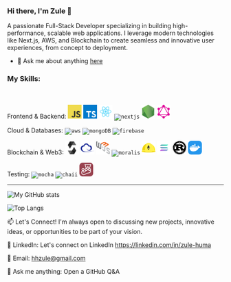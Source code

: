 
  
  
  ### Hi there, I'm Zule 👋
  
A passionate Full-Stack Developer specializing in building high-performance, scalable web applications. I leverage modern technologies like Next.js, AWS, and Blockchain to create seamless and innovative user experiences, from concept to deployment.
<br />
- 💬 Ask me about anything [here](https://github.com/hhzule/hhzule/issues)

### My Skills:


<br />
<br />
Frontend & Backend:
<code><img height="32" alt="javascript" src="https://raw.githubusercontent.com/github/explore/80688e429a7d4ef2fca1e82350fe8e3517d3494d/topics/javascript/javascript.png" title="JavaScript"></code>
<code><img height="32" alt="typescript" src="https://raw.githubusercontent.com/github/explore/80688e429a7d4ef2fca1e82350fe8e3517d3494d/topics/typescript/typescript.png" title="TypeScript"></code>
<code><img height="32" alt="react" src="https://raw.githubusercontent.com/github/explore/80688e429a7d4ef2fca1e82350fe8e3517d3494d/topics/react/react.png" title="React"></code>
<code><img height="32" alt="nextjs" src="https://logowik.com/content/uploads/images/nextjs7685.logowik.com.webp" title="Next.js"/></code>
<code><img height="32" alt="nodejs" src="https://raw.githubusercontent.com/github/explore/80688e429a7d4ef2fca1e82350fe8e3517d3494d/topics/nodejs/nodejs.png" title="Node.js"></code>
<code><img height="32" alt="graphql" src="https://raw.githubusercontent.com/github/explore/5c058a388828bb5fde0bcafd4bc867b5bb3f26f3/topics/graphql/graphql.png" title="GraphQL"></code>


Cloud & Databases:
<code><img height="32" alt="aws" src="https://www.pngplay.com/wp-content/uploads/3/Amazon-Web-Services-AWS-Logo-PNG-HD-Quality.png" title="AWS"></code>
<code><img height="36" alt="mongoDB" src="https://www.pngall.com/wp-content/uploads/13/Mongodb-Transparent.png" title="MongoDB"></code>
<code><img height="36" alt="firebase" src="https://e7.pngegg.com/pngimages/119/167/png-clipart-firebase-cloud-messaging-google-developers-software-development-kit-google-angle-triangle-thumbnail.png" title="Firebase"></code>

Blockchain & Web3:
<code><img src="https://raw.githubusercontent.com/github/explore/main/topics/solidity/solidity.png" width="32" height="32" alt="Solidity Logo"></code>
<code><img height="32" alt="etherjs" src="images/ethers.svg"></code>
<code><img height="32" alt="web3js" src="images/web3js.svg"></code>
<code><img height="32" alt="moralis" src="https://moralis.io/wp-content/uploads/2021/06/Moralis-Glass-Favicon.svg"></code>
<code><img height="32" alt="hardhat" src="images/hardhat.svg"></code>
<code><img height="32" alt="solana" src="images/solana.svg"></code>
<code><img height="32" alt="rust" src="images/rust.svg"></code>
<code><img height="32" alt="docker" src="images/docker.svg"></code>

Testing:
<code><img height="32" alt="mocha" src="https://e7.pngegg.com/pngimages/21/493/png-clipart-mocha-node-js-javascript-software-testing-npm-github-logo-sign.png" /></code>
<code><img height="32" alt="chaii" src="https://camo.githubusercontent.com/7ecbd4531436e4f20c1dba52a4fd4ac367cfcc20a2f62cfe7a10f32da306afc6/687474703a2f2f636861696a732e636f6d2f696d672f636861692d6c6f676f2e706e67" /></code>
<code><img height="32" alt="jest" src="images/jest.svg" /></code>


---
![My GitHub stats](https://github-readme-stats.vercel.app/api?username=hhzule&show_icons=true&theme=synthwave)

![Top Langs](https://github-readme-stats.vercel.app/api/top-langs/?username=hhzule)

📫 Let's Connect!
I'm always open to discussing new projects, innovative ideas, or opportunities to be part of your vision.

💼 LinkedIn: Let's connect on LinkedIn https://linkedin.com/in/zule-huma

📧 Email: hhzule@gmail.com

💬 Ask me anything: Open a GitHub Q&A

